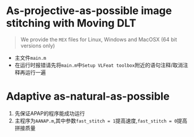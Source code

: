 # As-projective-as-possible image stitching with Moving DLT

> We provide the `MEX` files for Linux, Windows and MacOSX (64 bit versions only)

- 主文件`main.m`
- 在运行时报错请先将`main.m`中`Setup VLFeat toolbox`附近的语句注释/取消注释再运行一遍

# Adaptive as-natural-as-possible

1. 先保证APAP的程序能成功运行
2. 主程序为`AANAP.m`,其中参数`fast_stitch = 1`提高速度,`fast_stitch = 0`提高拼接质量
